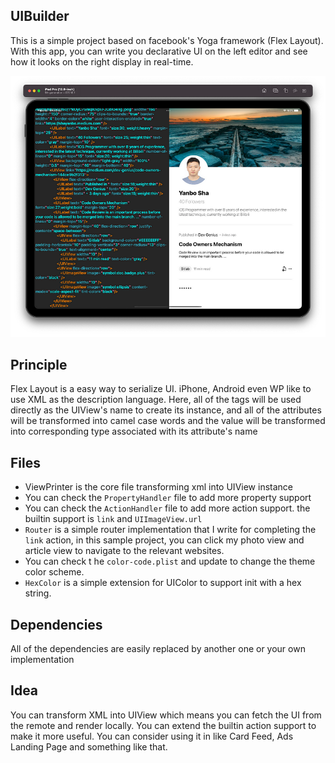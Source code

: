 ## UIBuilder

This is a simple project based on facebook's Yoga framework (Flex Layout). With this app, you can write you declarative UI on the left editor and see how it looks on the right display in real-time.

![](images/screenshot.png)

## Principle

Flex Layout is a easy way to serialize UI. iPhone, Android even WP like to use XML as the description language. Here, all of the tags will be used directly as the UIView's name to create its instance, and all of the attributes will be transformed into camel case words and the value will be transformed into corresponding type associated with its attribute's name

## Files

* ViewPrinter is the core file transforming xml into UIView instance
* You can check the `PropertyHandler` file to add more property support
* You can check the `ActionHandler` file to add more action support. the builtin support is `link` and `UIImageView.url`
* `Router` is a simple router implementation that I write for completing the `link` action, in this sample project, you can click my photo view and article view to navigate to the relevant websites.
* You can check t he `color-code.plist` and update to change the theme color scheme.
* `HexColor` is a simple extension for UIColor to support init with a hex string.

## Dependencies
All of the dependencies are easily replaced by another one or your own implementation

## Idea
You can transform XML into UIView which means you can fetch the UI from the remote and render locally. You can extend the builtin action support to make it more useful. You can consider using it in like Card Feed, Ads Landing Page and something like that.